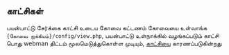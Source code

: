 ## காட்சிகள்

பயன்பாட்டு சேர்க்கை காட்சி உடைய கோவை கட்டணம் கோவையை உள்வாங்க  `{கோவை ஐக்கியம்}/config/view.php`,
பயன்பாட்டு உள்நாக்கில் வழங்கப்படும் காட்சி பொது webman திட்டம் மூலமெடுத்துகொள்ள முடியும், [காட்சியை](../view.md) காரணப்படுகின்றது
